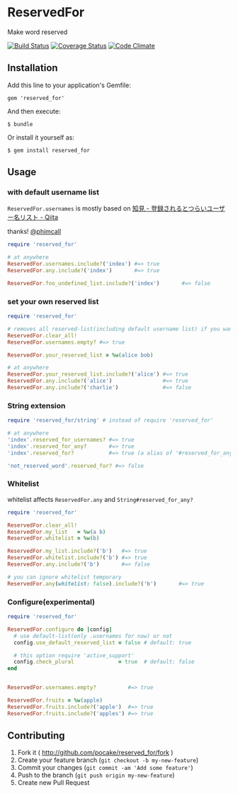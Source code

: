 # ReservedFor

Make word reserved

[![Build Status](https://travis-ci.org/pocake/reserved_for.png?branch=master)](https://travis-ci.org/pocake/reserved_for)
[![Coverage Status](https://coveralls.io/repos/pocake/reserved_for/badge.png)](https://coveralls.io/r/pocake/reserved_for)
[![Code Climate](https://codeclimate.com/github/pocake/reserved_for.png)](https://codeclimate.com/github/pocake/reserved_for)

## Installation

Add this line to your application's Gemfile:

    gem 'reserved_for'

And then execute:

    $ bundle

Or install it yourself as:

    $ gem install reserved_for

## Usage

### with default username list
`ReservedFor.usernames` is mostly based on [知見 - 登録されるとつらいユーザー名リスト - Qiita](http://qiita.com/phimcall/items/4c559b70f70ea7f1953b)

thanks! [@phimcall](https://github.com/phimcall)

```ruby
require 'reserved_for'

# at anywhere
ReservedFor.usernames.include?('index') #=> true
ReservedFor.any.include?('index')       #=> true

ReservedFor.foo_undefined_list.include?('index')       #=> false
```

### set your own reserved list

```ruby
require 'reserved_for'

# removes all reserved-list(including default username list) if you want
ReservedFor.clear_all!
ReservedFor.usernames.empty? #=> true

ReservedFor.your_reserved_list = %w(alice bob)

# at anywhere
ReservedFor.your_reserved_list.include?('alice') #=> true
ReservedFor.any.include?('alice')                #=> true
ReservedFor.any.include?('charlie')              #=> false
```

### String extension
```ruby
require 'reserved_for/string' # instead of require 'reserved_for'

# at anywhere
'index'.reserved_for_usernames? #=> true
'index'.reserved_for_any?       #=> true
'index'.reserved_for?           #=> true (a alias of '#reserved_for_any?')

'not_reserved_word'.reserved_for? #=> false
```

### Whitelist

whitelist affects `ReservedFor.any` and `String#reserved_for_any?`

```ruby
require 'reserved_for'

ReservedFor.clear_all!
ReservedFor.my_list   = %w(a b)
ReservedFor.whitelist = %w(b)

ReservedFor.my_list.include?('b')   #=> true
ReservedFor.whitelist.include?('b') #=> true
ReservedFor.any.include?('b')       #=> false

# you can ignore whitelist temporary
ReservedFor.any(whitelist: false).include?('b')       #=> true

```

### Configure(experimental)
```ruby
require 'reserved_for'

ReservedFor.configure do |config|
  # use default-list(only .usernames for now) or not
  config.use_default_reserved_list = false # default: true

  # this option require 'active_support'
  config.check_plural              = true  # default: false
end


ReservedFor.usernames.empty?          #=> true

ReservedFor.fruits = %w(apple)
ReservedFor.fruits.include?('apple')  #=> true
ReservedFor.fruits.include?('apples') #=> true
```


## Contributing

1. Fork it ( http://github.com/pocake/reserved_for/fork )
2. Create your feature branch (`git checkout -b my-new-feature`)
3. Commit your changes (`git commit -am 'Add some feature'`)
4. Push to the branch (`git push origin my-new-feature`)
5. Create new Pull Request
